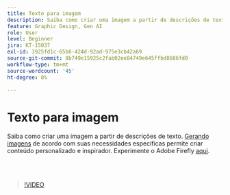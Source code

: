 ```yaml
---
title: Texto para imagem
description: Saiba como criar uma imagem a partir de descrições de texto
feature: Graphic Design, Gen AI
role: User
level: Beginner
jira: KT-15037
exl-id: 3925fd1c-65b6-424d-92ad-975e3cb42a69
source-git-commit: 8b749e15925c2fab02ee84749e645ffbd8686fd0
workflow-type: tm+mt
source-wordcount: '45'
ht-degree: 8%

---
```


# Texto para imagem

Saiba como criar uma imagem a partir de descrições de texto. [Gerando imagens](https://www.adobe.com/products/firefly/features/text-to-image.html) de acordo com suas necessidades específicas permite criar conteúdo personalizado e inspirador. Experimente o Adobe Firefly [aqui](https://firefly.adobe.com/).

<br> 

>[!VIDEO](https://video.tv.adobe.com/v/3427608?quality=12&learn=on&hidetitle=true)
